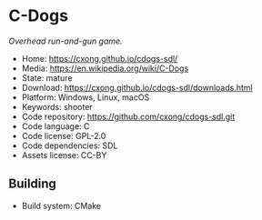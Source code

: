 # C-Dogs

_Overhead run-and-gun game._

- Home: https://cxong.github.io/cdogs-sdl/
- Media: https://en.wikipedia.org/wiki/C-Dogs
- State: mature 
- Download: https://cxong.github.io/cdogs-sdl/downloads.html
- Platform: Windows, Linux, macOS
- Keywords: shooter
- Code repository: https://github.com/cxong/cdogs-sdl.git
- Code language: C
- Code license: GPL-2.0
- Code dependencies: SDL
- Assets license: CC-BY

## Building

- Build system: CMake

